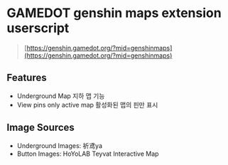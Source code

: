 
# GAMEDOT genshin maps extension userscript

> [https://genshin.gamedot.org/?mid=genshinmaps](https://genshin.gamedot.org/?mid=genshinmaps)

## Features

- Underground Map 지하 맵 기능
- View pins only active map 활성화된 맵의 핀만 표시

## Image Sources

- Underground Images: 祈鸢ya
- Button Images: HoYoLAB Teyvat Interactive Map
